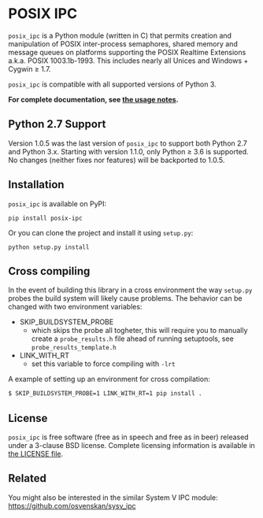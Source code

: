 # POSIX IPC

`posix_ipc` is a Python module (written in C) that permits creation and manipulation of POSIX inter-process semaphores, shared memory and message queues on platforms supporting the POSIX Realtime Extensions a.k.a. POSIX 1003.1b-1993. This includes nearly all Unices and Windows + Cygwin ≥ 1.7.

`posix_ipc` is compatible with all supported versions of Python 3.

**For complete documentation, see [the usage notes](USAGE.md).**

## Python 2.7 Support

Version 1.0.5 was the last version of `posix_ipc` to support both Python 2.7 and Python 3.x. Starting with version 1.1.0, only Python ≥ 3.6 is supported. No changes (neither fixes nor features) will be backported to 1.0.5.

## Installation

`posix_ipc` is available on PyPI:

	pip install posix-ipc

Or you can clone the project and install it using `setup.py`:

	python setup.py install

## Cross compiling

In the event of building this library in a cross environment the way `setup.py` probes the build system will likely cause problems.
The behavior can be changed with two environment variables:

* SKIP_BUILDSYSTEM_PROBE
	- which skips the probe all togheter, this will require you to manually create a `probe_results.h` file ahead of running setuptools, see `probe_results_template.h`
* LINK_WITH_RT
	- set this variable to force compiling with `-lrt`

A example of setting up an environment for cross compilation:

```bash
$ SKIP_BUILDSYSTEM_PROBE=1 LINK_WITH_RT=1 pip install .
```

## License

`posix_ipc` is free software (free as in speech and free as in beer) released under a 3-clause BSD license. Complete licensing information is available in [the LICENSE file](LICENSE).

## Related

You might also be interested in the similar System V IPC module: https://github.com/osvenskan/sysv_ipc

